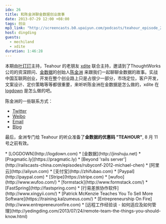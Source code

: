 ```yaml
---
idx: 26
title: 和陈金洲聊金数据创业故事
date: 2013-07-29 12:00 +08:00
tags: 创业
mp3_link: "http://screencasts.b0.upaiyun.com/podcasts/teahour_episode_26.m4a"
host: dingding
guests:
  - mechiland
  - xdite
duration: 1:46:28
---
```


本期由[叶玎玎](http://yedingding.com)主持，Teahour 的老朋友 [xdite](http://blog.xdite.net) 联合主持，邀请到了ThoughtWorks 公司的资深顾问、[金数据](http://jinshuju.net)的创始人[陈金洲](http://michael.nona.name) 来跟我们一起聊聊金数据的故事。实战中国互联网创业，开发在整个创业路上只是占很少一部分，市场定位，客户开发，文案设计、定价策略等等都很重要，来听听陈金洲在金数据是怎么做的，xdite 在 [logdown](http://logdown.com) 是怎么做的吧。

陈金洲的一些联系方式：

* [Twitter](https://twitter.com/mechiland)
* [Weibo](http://weibo.com/mechilandx)
* [Email](mailto:mechiland@gmail.com)
* [Blog](http://michael.nona.name)

最后，金洲专门给 Teahour 的听众准备了<b>金数据的优惠码 "TEAHOUR"</b>, 8 月 11 号之前有效。

<section class="notes" markdown="1">
* [LOGDOWN](http://logdown.com)
* [金数据](http://jinshuju.net)
* [Pragmatic.ly](https://pragmatic.ly)
* [Beyond 'rails server'](http://railscasts-china.com/episodes/rubyconf-2012-michael-chen)
* [阿里云](http://aliyun.com)
* [支付宝](http://zhifubao.com)
* [Paypal](http://paypal.com)
* [Stripe](https://stripe.com)
* [wufoo](http://www.wufoo.com/)
* [formstack](http://www.formstack.com/)
* [FastSpring](http://fastspring.com)
* [行易差旅协作软件](http://www.xingyii.com/)
* [Patrick McKenzie Teaches You To Sell More Software](https://training.kalzumeus.com/)
* [Entrepreneurship On Fire](http://www.entrepreneuronfire.com)
* [远程工作经验谈 - 如何适应及如何管理](http://yedingding.com/2013/07/24/remote-team-the-things-you-should-know.html)
</section>
